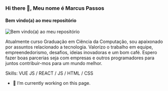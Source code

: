 ### Hi there 👋, Meu nome é Marcus  Passos
#### Bem vindo(a) ao meu repositório
![Bem vindo(a) ao meu repositório](https://marcuspassos.netlify.app/images/logo1.png)

Atualmente curso Graduação em Ciência da Computação, sou apaixonado por assuntos relacionado a tecnologia. Valorizo o trabalho em equipe, empreendedorismo, desafios, ideias inovadoras e um bom café. Espero fazer boas parcerias seja com empresas e outros programadores para juntos contribuir-mos para um mundo melhor.

Skills: VUE JS / REACT / JS / HTML / CSS

- 🔭 I’m currently working on this page. 





